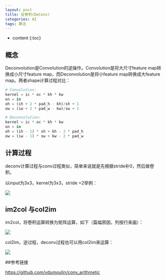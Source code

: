 ```yaml
---
layout: post
title: 反卷积(DeConv)
categories: AI
tags: 算法
---
```


* content
{:toc}
## 概念

Deconvolution是Convolution的逆操作。Convolution是将大尺寸feature map转换成小尺寸feature map，而Deconvolution是将小feature map转换成大feature map。两者shape计算过程对比：

```python
# Convolution:
kernel = ic * oc * kh * kw
on = in
oh = (ih + 2 * pad_h - kh)/sh + 1
ow = (iw + 2 * pad_w - kw)/sw + 1

# Deconvolution:
kernel = ic * oc * kh * kw
on = in
oh = (ih - 1) * sh + kh - 2 * pad_h
ow = (iw - 1) * sw + kw - 2 * pad_w
```

<!--more-->

## 计算过程

deconv计算过程与conv过程类似，简单来说就是先根据stride补0，然后做卷积。

以input为3x3，kernel为3x3，stride =2举例：

![](https://github.com/HarmonyHu/harmonyhu.github.io/raw/master/_posts/images/deconv.png)

## im2col 与col2im

im2col，将卷积运算转换为矩阵运算，如下（篇幅原因，列按行来画）：

![](https://github.com/HarmonyHu/harmonyhu.github.io/raw/master/_posts/images/im2col.png)



col2im，逆过程，deconv过程也可以用col2im来运算：

![](https://github.com/HarmonyHu/harmonyhu.github.io/raw/master/_posts/images/col2im.png)



##参考链接

<https://github.com/vdumoulin/conv_arithmetic>

